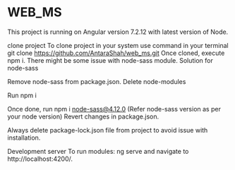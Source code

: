 # WEB_MS

This project is running on Angular version 7.2.12 with latest version of Node.

clone project
To clone project in your system  use command in your terminal git clone https://github.com/AntaraShah/web_ms.git
Once cloned, execute npm i. There might be some issue with node-sass module.
Solution for node-sass


Remove node-sass from package.json.
Delete node-modules

Run npm i

Once done, run npm i node-sass@4.12.0 (Refer node-sass version as per your node version)
Revert changes in package.json.

Always delete package-lock.json file from project to avoid issue with installation.


Development server
To run modules: ng serve and navigate to http://localhost:4200/.
